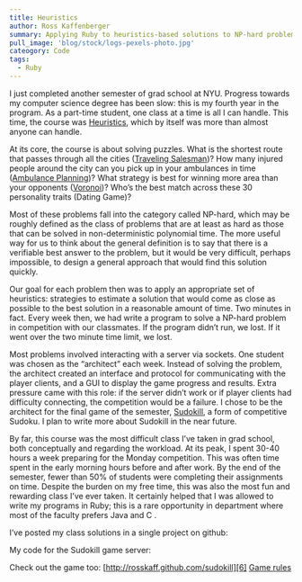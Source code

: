 ```yaml
---
title: Heuristics
author: Ross Kaffenberger
summary: Applying Ruby to heuristics-based solutions to NP-hard problems in computer science
pull_image: 'blog/stock/logs-pexels-photo.jpg'
cateogory: Code
tags:
  - Ruby
---
```

I just completed another semester of grad school at NYU. Progress towards my computer science degree has been slow: this is my fourth year in the program. As a part-time student, one class at a time is all I can handle. This time, the course was [Heuristics][1], which by itself was more than almost anyone can handle.

At its core, the course is about solving puzzles. What is the shortest route that passes through all the cities ([Traveling Salesman][2])? How many injured people around the city can you pick up in your ambulances in time ([Ambulance Planning][3])? What strategy is best for winning more area than your opponents ([Voronoi][4])? Who’s the best match across these 30 personality traits (Dating Game)?

Most of these problems fall into the category called NP-hard, which may be roughly defined as the class of problems that are at least as hard as those that can be solved in non-deterministic polynomial time. The more useful way for us to think about the general definition is to say that there is a verifiable best answer to the problem, but it would be very difficult, perhaps impossible, to design a general approach that would find this solution quickly.

Our goal for each problem then was to apply an appropriate set of heuristics: strategies to estimate a solution that would come as close as possible to the best solution in a reasonable amount of time. Two minutes in fact. Every week then, we had write a program to solve a NP-hard problem in competition with our classmates. If the program didn’t run, we lost. If it went over the two minute time limit, we lost.

Most problems involved interacting with a server via sockets. One student was chosen as the “architect” each week. Instead of solving the problem, the architect created an interface and protocol for communicating with the player clients, and a GUI to display the game progress and results. Extra pressure came with this role: if the server didn’t work or if player clients had difficulty connecting, the competition would be a failure. I chose to be the architect for the final game of the semester, [Sudokill][5], a form of competitive Sudoku. I plan to write more about Sudokill in the near future.

By far, this course was the most difficult class I’ve taken in grad school, both conceptually and regarding the workload. At its peak, I spent 30-40 hours a week preparing for the Monday competition. This was often time spent in the early morning hours before and after work. By the end of the semester, fewer than 50% of students were completing their assignments on time. Despite the burden on my free time, this was also the most fun and rewarding class I’ve ever taken. It certainly helped that I was allowed to write my programs in Ruby; this is a rare opportunity in department where most of the faculty prefers Java and C .

I’ve posted my class solutions in a single project on github:

My code for the Sudokill game server:

Check out the game too:
[http://rosskaff.github.com/sudokill][6]
[Game rules][7]

[1]:	http://cs.nyu.edu/courses/fall10/G22.2965-001/index.html
[2]:	http://cs.nyu.edu/courses/fall10/G22.2965-001/travelingsalesman.html
[3]:	http://cs.nyu.edu/courses/fall10/G22.2965-001/ambulance.html
[4]:	http://cs.nyu.edu/courses/fall10/G22.2965-001/voronoi.html
[5]:	http://cs.nyu.edu/courses/fall10/G22.2965-001/sudokill.html
[6]:	http://rosskaff.github.com/sudokill/
[7]:	http://cs.nyu.edu/courses/fall10/G22.2965-001/sudokill.html
